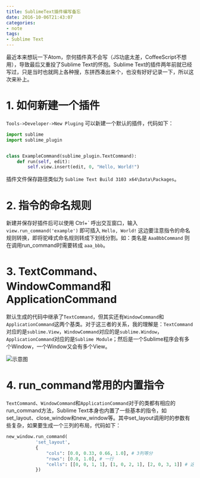```yaml
---
title: SublimeText插件编写备忘
date: 2016-10-06T21:43:07
categories:
- note
tags: 
- Sublime Text
---
```


最近本来想玩一下Atom，奈何插件真不会写（JS功底太差，CoffeeScript不想用），导致最后又重投了Sublime Text的怀抱。Sublime Text的插件两年前就已经写过，只是当时也就网上各种搜，东拼西凑出来个，也没有好好记录一下，所以这次来补上。

<!--more-->

# 1. 如何新建一个插件
`Tools->Developer->New Pluging` 可以新建一个默认的插件，代码如下：
``` python
import sublime
import sublime_plugin


class ExampleCommand(sublime_plugin.TextCommand):
    def run(self, edit):
        self.view.insert(edit, 0, "Hello, World!")
```
插件文件保存路径类似为 `Sublime Text Build 3103 x64\Data\Packages`。

# 2. 指令的命名规则
新建并保存好插件后可以使用 Ctrl+\` 呼出交互窗口，输入 `view.run_command('example')` 即可插入 `Hello, World!` 这边要注意指令的命名规则转换，即将驼峰式命名规则转成下划线分割。如：类名是 `AaaBbbCommand` 则在调用run_command时需要转成 `aaa_bbb`。

# 3. TextCommand、WindowCommand和ApplicationCommand
默认生成的代码中继承了`TextCommand`，但其实还有`WindowCommand`和`ApplicationCommand`这两个基类。对于这三者的关系，我的理解是：`TextCommand`对应的是`sublime.View`，`WindowCommand`对应的是`sublime.Window`，`ApplicationCommand`对应的是`Sublime Module`；然后是一个Sublime程序会有多个Window，一个Window又会有多个View。

![示意图](http://ocd8m6zlz.bkt.clouddn.com/awv.jpg)

# 4. run_command常用的内置指令
`TextCommand`、`WindowCommand`和`ApplicationCommand`对于的类都有相应的run_command方法，Sublime Text本身也内置了一些基本的指令，如set_layout、close_window和new_window等。其中set_layout调用时的参数有些复杂，如果要生成一个三列的布局，代码如下：
``` python
new_window.run_command(
           'set_layout',
           {
               "cols": [0.0, 0.33, 0.66, 1.0], # 3列等分
               "rows": [0.0, 1.0], # 一行
               "cells": [[0, 0, 1, 1], [1, 0, 2, 1], [2, 0, 3, 1]] # 这个我也不知道 -_-|||
           })
```
